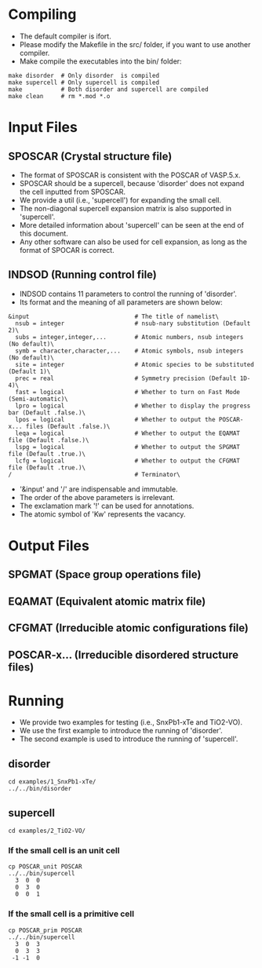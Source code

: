 # Compiling
- The default compiler is ifort.
- Please modify the Makefile in the src/ folder, if you want to use another compiler.
- Make compile the executables into the bin/ folder:
```
make disorder  # Only disorder  is compiled
make supercell # Only supercell is compiled
make           # Both disorder and supercell are compiled
make clean     # rm *.mod *.o
```


# Input Files

## SPOSCAR (Crystal structure file)
- The format of SPOSCAR is consistent with the POSCAR of VASP.5.x.
- SPOSCAR should be a supercell, because 'disorder' does not expand the cell inputted from SPOSCAR.
- We provide a util (i.e., 'supercell') for expanding the small cell.
- The non-diagonal supercell expansion matrix is also supported in 'supercell'.
- More detailed information about 'supercell' can be seen at the end of this document.
- Any other software can also be used for cell expansion, as long as the format of SPOCAR is correct.


## INDSOD (Running control file)
- INDSOD contains 11 parameters to control the running of 'disorder'.
- Its format and the meaning of all parameters are shown below:

```
&input                              # The title of namelist\
  nsub = integer                    # nsub-nary substitution (Default 2)\
  subs = integer,integer,...        # Atomic numbers, nsub integers (No default)\
  symb = character,character,...    # Atomic symbols, nsub integers (No default)\
  site = integer                    # Atomic species to be substituted (Default 1)\
  prec = real                       # Symmetry precision (Default 1D-4)\
  fast = logical                    # Whether to turn on Fast Mode (Semi-automatic)\
  lpro = logical                    # Whether to display the progress bar (Default .false.)\
  lpos = logical                    # Whether to output the POSCAR-x... files (Default .false.)\
  leqa = logical                    # Whether to output the EQAMAT file (Default .false.)\
  lspg = logical                    # Whether to output the SPGMAT file (Default .true.)\
  lcfg = logical                    # Whether to output the CFGMAT file (Default .true.)\
/                                   # Terminator\
```
- '&input' and '/' are indispensable and immutable.
- The order of the above parameters is irrelevant.
- The exclamation mark '!' can be used for annotations.
- The atomic symbol of 'Kw' represents the vacancy.



# Output Files

## SPGMAT (Space group operations file)
## EQAMAT (Equivalent atomic matrix file)
## CFGMAT (Irreducible atomic configurations file)
## POSCAR-x... (Irreducible disordered structure files)



# Running
- We provide two examples for testing (i.e., SnxPb1-xTe and TiO2-VO).
- We use the first example to introduce the running of 'disorder'.
- The second example is used to introduce the running of 'supercell'.

## disorder

```
cd examples/1_SnxPb1-xTe/
../../bin/disorder
```

## supercell

`cd examples/2_TiO2-VO/`

### If the small cell is an unit cell
```
cp POSCAR_unit POSCAR
../../bin/supercell
  3  0  0
  0  3  0
  0  0  1
```
### If the small cell is a primitive cell

```
cp POSCAR_prim POSCAR
../../bin/supercell
  3  0  3
  0  3  3
 -1 -1  0
```
